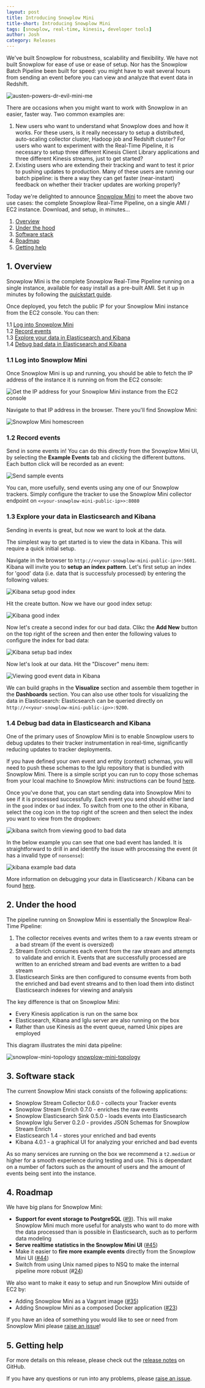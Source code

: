```yaml
---
layout: post
title: Introducing Snowplow Mini
title-short: Introducing Snowplow Mini
tags: [snowplow, real-time, kinesis, developer tools]
author: Josh
category: Releases
---
```


We've built Snowplow for robustness, scalability and flexibility. We have not built Snowplow for ease of use or ease of setup. Nor has the Snowplow Batch Pipeline been built for speed: you might have to wait several hours from sending an event before you can view and analyze that event data in Redshift.

![austen-powers-dr-evil-mini-me][img1]

There are occasions when you might want to work with Snowplow in an easier, faster way. Two common examples are:

1. New users who want to understand what Snowplow does and how it works. For these users, is it really necessary to setup a distributed, auto-scaling collector cluster, Hadoop job and Redshift cluster? For users who want to experiment with the Real-Time Pipeline, it is necessary to setup three different Kinesis Client Library applications and three different Kinesis streams, just to get started?
2. Existing users who are extending their tracking and want to test it prior to pushing updates to production. Many of these users are running our batch pipeline: is there a way they can get faster (near-instant) feedback on whether their tracker updates are working properly?

Today we're delighted to announce [Snowplow Mini][snowplow-mini] to meet the above two use cases: the complete Snowplow Real-Time Pipeline, on a single AMI / EC2 instance. Download, and setup, in minutes...

1. [Overview](/blog/2016/04/08/snowplow-mini-0.2.0-released#overview)
2. [Under the hood](/blog/2016/04/08/snowplow-mini-0.2.0-released#topology)
3. [Software stack](/blog/2016/04/08/snowplow-mini-0.2.0-released#software-stack)
4. [Roadmap](/blog/2016/04/01/snowplow-mini-0.2.0-released#roadmap)
5. [Getting help](/blog/2016/04/01/snowplow-mini-0.2.0-released#help)

<!--more-->

<h2 id="overview">1. Overview</h2>

Snowplow Mini is the complete Snowplow Real-Time Pipeline running on a single instance, available for easy install as a pre-built AMI. Set it up in minutes by following the [quickstart guide][quickstart-guide].

Once deployed, you fetch the public IP for your Snowplow Mini instance from the EC2 console. You can then:

1.1 [Log into Snowplow Mini](#login)  
1.2 [Record events](#send-events)  
1.3 [Explore your data in Elasticsearch and Kibana](#explore)  
1.4 [Debug bad data in Elasticsearch and Kibana](#debug)  

<h3 id="login">1.1 Log into Snowplow Mini</h3>

Once Snowplow Mini is up and running, you should be able to fetch the IP address of the instance it is running on from the EC2 console:

![Get the IP address for your Snowplow Mini instance from the EC2 console][get-ip-address]

Navigate to that IP address in the browser. There you'll find Snowplow Mini:

![Snowplow Mini homescreen][snowplow-mini-homescreen]

<h3 id="send-events">1.2 Record events</h3>

Send in some events in! You can do this directly from the Snowplow Mini UI, by selecting the **Example Events** tab and clicking the different buttons. Each button click will be recorded as an event:

![Send sample events][send-sample-events]

You can, more usefully, send events using any one of our Snowplow trackers. Simply configure the tracker to use the Snowplow Mini collector endpoint on `<<your-snowplow-mini-public-ip>>:8080`

<h3 id="explore">1.3 Explore your data in Elasticsearch and Kibana</h3>

Sending in events is great, but now we want to look at the data.

The simplest way to get started is to view the data in Kibana. This will require a quick initial setup.

Navigate in the browser to `http://<<your-snowplow-mini-public-ip>>:5601`. Kibana will invite you to **setup an index pattern**. Let's first setup an index for 'good' data (i.e. data that is successfuly processed) by entering the following values:

![Kibana setup good index][kibana-setup-good-index]

Hit the create button. Now we have our good index setup:

![Kibana good index][kibana-good-index]

Now let's create a second index for our bad data. Clikc the **Add New** button on the top right of the screen and then enter the following values to configure the index for bad data:

![Kibana setup bad index][kibana-setup-bad-index]

Now let's look at our data. Hit the "Discover" menu item:

![Viewing good event data in Kibana][good-event-data-in-kibana]

We can build graphs in the **Visualize** section and assemble them together in the **Dashboards** section. You can also use other tools for visualizing the data in Elasticsearch: Elasticsearch can be queried directly on `http://<<your-snowplow-mini-public-ip>>:9200`.

<h3 id="debug">1.4 Debug bad data in Elasticsearch and Kibana</h3>

One of the primary uses of Snowplow Mini is to enable Snowplow users to debug updates to their tracker instrumentation in real-time, significantly reducing updates to tracker deployments.

If you have defined your own event and entity (context) schemas, you will need to push these schemas to the Iglu repository that is bundled with Snowplow Mini. There is a simple script you can run to copy those schemas from your lcoal machine to Snowplow Mini: instructions can be found [here][setup-iglu].

Once you've done that, you can start sending data into Snowplow Mini to see if it is processed successfully. Each event you send should either land in the `good` index or `bad` index. To switch from one to the other in Kibana, select the cog icon in the top right of the screen and then select the index you want to view from the dropdown:

![kibana switch from viewing good to bad data][kibana-switch-index]

In the below example you can see that one bad event has landed. It is straightforward to drill in and identify the issue with processing the event (it has a invalid type of `nonsense`):

![kibana example bad data][kibana-view-bad-data]

More information on debugging your data in Elasticsearch / Kibana can be found [here][debugging-bad-data-in-elasticsearch-kibana].

<h2 id="topology">2. Under the hood</h2>

The pipeline running on Snowplow Mini is essentially the Snowplow Real-Time Pipeline:

1. The collector receives events and writes them to a raw events stream or a bad stream (if the event is oversized)
2. Stream Enrich consumes each event from the raw stream and attempts to validate and enrich it. Events that are successfully processed are written to an enriched stream and bad events are written to a bad stream
3. Elasticsearch Sinks are then configured to consume events from both the enriched and bad event streams and to then load them into distinct Elasticsearch indexes for viewing and analysis

The key difference is that on Snowplow Mini:

* Every Kinesis application is run on the same box
* Elasticsearch, Kibana and Iglu server are also running on the box
* Rather than use Kinesis as the event queue, named Unix pipes are employed

This diagram illustrates the mini data pipeline:

![snowplow-mini-topology] [snowplow-mini-topology]

<h2 id="software-stack">3. Software stack</h2>

The current Snowplow Mini stack consists of the following applications:

* Snowplow Stream Collector 0.6.0 - collects your Tracker events
* Snowplow Stream Enrich 0.7.0 - enriches the raw events
* Snowplow Elasticsearch Sink 0.5.0 - loads events into Elasticsearch
* Snowplow Iglu Server 0.2.0 - provides JSON Schemas for Snowplow Stream Enrich
* Elasticsearch 1.4 - stores your enriched and bad events
* Kibana 4.0.1 - a graphical UI for analyzing your enriched and bad events

As so many services are running on the box we recommend a `t2.medium` or higher for a smooth experience during testing and use. This is dependant on a number of factors such as the amount of users and the amount of events being sent into the instance.

<h2 id="roadmap">4. Roadmap</h2>

We have big plans for Snowplow Mini:

* **Support for event storage to PostgreSQL** ([#9][9]). This will make Snowplow Mini much more useful for analysts who want to do more with the data processed than is possible in Elasticsearch, such as to perform data modeling
* **Serve realtime statistics in the Snowplow Mini UI** ([#45][45])
* Make it easier to **fire more example events** directly from the Snowplow Mini UI ([#44][44])
* Switch from using Unix named pipes to NSQ to make the internal pipeline more robust (#[24][24])

We also want to make it easy to setup and run Snowplow Mini outside of EC2 by:

* Adding Snowplow Mini as a Vagrant image ([#35][35])
* Adding Snowplow Mini as a composed Docker application ([#23][23])

If you have an idea of something you would like to see or need from Snowplow Mini please [raise an issue][issues]!

<h2 id="help">5. Getting help</h2>

For more details on this release, please check out the [release notes][snowplow-mini-release] on GitHub.

If you have any questions or run into any problems, please [raise an issue][issues].

[snowplow-mini]: https://github.com/snowplow/snowplow-mini
[snowplow-mini-topology]: /assets/img/blog/2016/04/snowplow-mini-topology.jpg
[23]: https://github.com/snowplow/snowplow-mini/issues/23
[35]: https://github.com/snowplow/snowplow-mini/issues/35
[9]: https://github.com/snowplow/snowplow-mini/issues/9
[45]: https://github.com/snowplow/snowplow-mini/issues/45
[44]: https://github.com/snowplow/snowplow-mini/issues/44
[24]: https://github.com/snowplow/snowplow-mini/issues/24
[snowplow-mini-repo]: https://github.com/snowplow/snowplow-mini
[quickstart-guide]: https://github.com/snowplow/snowplow-mini/wiki/Quickstart-guide
[snowplow-mini-release]: https://github.com/snowplow/snowplow-mini/releases/0.2.0
[wiki]: https://github.com/snowplow/snowplow-mini/wiki/Quickstart-guide
[issues]: https://github.com/snowplow/snowplow-mini/issues

[img1]: /assets/img/blog/2016/04/austin-powers-dr-evil-and-mini-me.jpg
[get-ip-address]: /assets/img/blog/2016/04/snowplow-mini-fetch-ip-address.png
[snowplow-mini-homescreen]: /assets/img/blog/2016/04/snowplow-mini-homescreen.png
[send-sample-events]: /assets/img/blog/2016/04/send-sample-events.png
[kibana-setup-good-index]: /assets/img/blog/2016/04/kibana-setup-good-index.png
[kibana-good-index]: /assets/img/blog/2016/04/kibana-good-index.png
[kibana-setup-bad-index]: /assets/img/blog/2016/04/kibana-setup-bad-index.png
[good-event-data-in-kibana]: /assets/img/blog/2016/04/good-event-data-in-kibana.png
[setup-iglu]: https://github.com/snowplow/snowplow-mini/wiki/Quickstart-guide#iglu-server-usage
[kibana-switch-index]: /assets/img/blog/2016/04/kibana-switch-index.png
[kibana-view-bad-data]: /assets/img/blog/2016/04/kibana-view-bad-data.png
[debugging-bad-data-in-elasticsearch-kibana]: http://discourse.snowplowanalytics.com/t/debugging-bad-data-in-elasticsearch-and-kibana/28